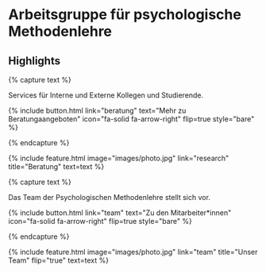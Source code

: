 ---
---

# Arbeitsgruppe für psychologische Methodenlehre

## Highlights

{% capture text %}

Services für Interne und Externe Kollegen und Studierende.

{%
  include button.html
  link="beratung"
  text="Mehr zu Beratungaangeboten"
  icon="fa-solid fa-arrow-right"
  flip=true
  style="bare"
%}

{% endcapture %}

{%
  include feature.html
  image="images/photo.jpg"
  link="research"
  title="Beratung"
  text=text
%}

{% capture text %}

Das Team der Psychologischen Methodenlehre stellt sich vor.

{%
  include button.html
  link="team"
  text="Zu den Mitarbeiter*innen"
  icon="fa-solid fa-arrow-right"
  flip=true
  style="bare"
%}

{% endcapture %}

{%
  include feature.html
  image="images/photo.jpg"
  link="team"
  title="Unser Team"
  flip="true"
  text=text
%}
